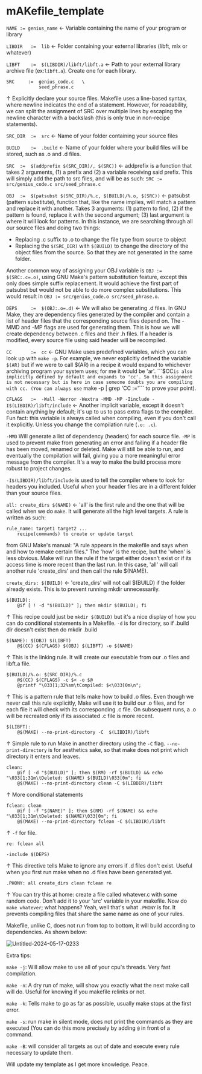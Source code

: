 # mAKefile_template
```NAME	:= genius_name``` &#8592; Variable containing the name of your program or library

```LIBDIR	:=	lib``` &#8592; Folder containing your external libraries (libft, mlx or whatever)

```LIBFT	:= 	$(LIBDIR)/libft/libft.a``` &#8592; Path to your external library archive file (ex:```libft.a```). Create one for each library.

```
SRC		:=	genius_code.c	\
			seed_phrase.c
```
&#8593; Explicitly declare your source files. Makefile uses a line-based syntax, where newline indicates the end of a statement. However, for readability, we can split the assignment of SRC over multiple lines by escaping the newline character with a backslash (this is only true in non-recipe statements).

```SRC_DIR	:=	src``` &#8592; Name of your folder containing your source files

```BUILD	:=	.build``` &#8592; Name of your folder where your build files will be stored, such as .o and .d files.

```SRC 	:=	$(addprefix $(SRC_DIR)/, $(SRC))``` &#8592; addprefix is a function that takes 2 arguments, (1) a prefix and (2) a variable receiving said prefix. This will simply add the path to src files, and will be as such: ```SRC := src/genius_code.c src/seed_phrase.c```

```OBJ 	:=	$(patsubst $(SRC_DIR)/%.c, $(BUILD)/%.o, $(SRC))``` &#8592; patsubst (pattern substitute), function that, like the name implies, will match a pattern and replace it with another. Takes 3 arguments: (1) pattern to find, (2) if the pattern is found, replace it with the second argument; (3) last argument is where it will look for patterns. In this instance, we are searching through all our source files and doing two things:
+ Replacing .c suffix to .o to change the file type from source to object
+ Replacing the ```$(SRC_DIR)``` with ```$(BUILD)``` to change the directory of the object files from the source. So that they are not generated in the same folder.

Another common way of assigning your OBJ variable is ```OBJ := $(SRC:.c=.o)```, using GNU Make's pattern substitution feature, except this only does simple suffix replacement. It would achieve the first part of patsubst but would not be able to do more complex substitutions. This would result in ```OBJ := src/genius_code.o src/seed_phrase.o```.

```DEPS 	:=	$(OBJ:.o=.d)``` &#8592; We will also be generating .d files. In GNU Make, they are dependency files generated by the compiler and contain a list of header files that the corresponding source files depend on. The -MMD and -MP flags are used for generating them. This is how we will create dependency between .c files and their .h files. If a header is modified, every source file using said header will be recompiled.

```CC		:=	cc``` &#8592; GNU Make uses predefined variables, which you can look up with ```make -p```. For example, we never explicitly defined the variable ```$(AR)``` but if we were to call $(AR) in a recipe it would expand to whichever archiving program your system uses; for me it would be 'ar'. ```$CC``` is also implicitly defined by default and expands to 'cc'. So this assignment is not necessary but is here in case someone doubts you are compiling with cc. (You can always use ``` make -p | grep 'CC :='``` to prove your point).

```CFLAGS	:=	-Wall -Werror -Wextra -MMD -MP -Iinclude -I$(LIBDIR)/libft/include``` &#8592; Another implicit variable, except it doesn't contain anything by default; it's up to us to pass extra flags to the compiler. Fun fact: this variable is always called when compiling, even if you don't call it explicitly. Unless you change the compilation rule (```.o: .c```).

```-MMD``` Will generate a list of dependency (headers) for each source file. ```-MP``` is used to prevent make from generating an error and failing if a header file has been moved, renamed or deleted. Make will still be able to run, and eventually the compilation will fail, giving you a more meaningful error message from the compiler. It's a way to make the build process more robust to project changes.

```-I$(LIBDIR)/libft/include``` is used to tell the compiler where to look for headers you included. Useful when your header files are in a different folder than your source files.

```all: create_dirs $(NAME)``` &#8592; 'all' is the first rule and the one that will be called when we do ```make```. It will generate all the high level targets. A rule is written as such: 
```
rule_name: target1 target2 ...
	recipe(commands) to create or update target
```
from GNU Make's manual: "A rule appears in the makefile and says when and how to remake certain files." The 'how' is the recipe, but the 'when' is less obvious. Make will run the rule if the target either doesn't exist or if its access time is more recent than the last run. In this case, 'all' will call another rule 'create_dirs' and then call the rule $(NAME).

```create_dirs: $(BUILD)``` &#8592; 'create_dirs' will not call $(BUILD) if the folder already exists. This is to prevent running mkdir unnecessarily.

```make
$(BUILD):
	@if [ ! -d "$(BUILD)" ]; then mkdir $(BUILD); fi
```
&#8593; This recipe could just be ```mkdir $(BUILD)``` but it's a nice display of how you can do conditional statements in a Makefile. ```-d``` is for directory, so if .build dir doesn't exist then do mkdir .build

```make
$(NAME): $(OBJ) $(LIBFT)
	@$(CC) $(CFLAGS) $(OBJ) $(LIBFT) -o $(NAME)
```
&#8593; This is the linking rule. It will create our executable from our .o files and libft.a file.

```make
$(BUILD)/%.o: $(SRC_DIR)/%.c
	@$(CC) $(CFLAGS) -c $< -o $@
	@printf "\033[1;32%sm\tCompiled: $<\033[0m\n";
```
&#8593; This is a pattern rule that tells make how to build .o files. Even though we never call this rule explicitly, Make will use it to build our .o files, and for each file it will check with its corresponding .c file. On subsequent runs, a .o will be recreated only if its associated .c file is more recent.

```make
$(LIBFT):
	@$(MAKE) --no-print-directory -C  $(LIBDIR)/libft
```
&#8593; Simple rule to run Make in another directory using the ```-C``` flag. ```--no-print-directory``` is for aesthetics sake, so that make does not print which directory it enters and leaves.

```make
clean:
	@if [ -d "$(BUILD)" ]; then $(RM) -rf $(BUILD) && echo "\033[1;31m\tDeleted: $(NAME) $(BUILD)\033[0m"; fi
	@$(MAKE) --no-print-directory clean -C $(LIBDIR)/libft
```
&#8593; More conditional statements

```make
fclean: clean
	@if [ -f "$(NAME)" ]; then $(RM) -rf $(NAME) && echo "\033[1;31m\tDeleted: $(NAME)\033[0m"; fi
	@$(MAKE) --no-print-directory fclean -C $(LIBDIR)/libft
```
&#8593; ```-f``` for file.

``` make
re: fclean all
```

```make
-include $(DEPS)
```
&#8593; This directive tells Make to ignore any errors if .d files don't exist. Useful when you first run make when no .d files have been generated yet.

```make
.PHONY: all create_dirs clean fclean re
```
&#8593; You can try this at home: create a file called whatever.c with some random code. Don't add it to your 'src' variable in your makefile. Now do ```make whatever```; what happens? Yeah, well that's what ```.PHONY``` is for. It prevents compiling files that share the same name as one of your rules. 

Makefile, unlike C, does not run from top to bottom, it will build according to dependencies. As shown below:

![Untitled-2024-05-17-0233](https://github.com/akdovlet/mAKefile_template/assets/86743971/2502ec20-48e3-4481-926d-3865d7bad597)


Extra tips:

```make -j```: Will allow make to use all of your cpu's threads. Very fast compilation.

```make -n```: A dry run of make, will show you exactly what the next make call will do. Useful for knowing if you makefile relinks or not.

```make -k```: Tells make to go as far as possible, usually make stops at the first error.

```make -s```: run make in silent mode, does not print the commands as they are executed (You can do this more precisely by adding ```@``` in front of a command.

```make -B```: will consider all targets as out of date and execute every rule necessary to update them.

Will update my template as I get more knowledge. Peace.
